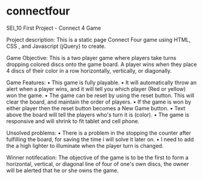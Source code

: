 # connectfour
SEI_10 First Project - Connect 4 Game


Project description:
This is a static page Connect Four game using HTML, CSS , and Javascript (jQuery) to create.

Game Objective: This is a two player game where players take turns dropping colored discs onto the game board. A player wins when they place 4 discs of their color in a row horizontally, vertically, or diagonally.

Game Features:
• This game is fully playable.
• It will automatically throw an alert when a player wins, and it will tell you which player (Red or yellow) won the game.
• The game can be reset by using the reset button. This will clear the board, and maintain the order of players.
• If the game is won by either player then the reset button becomes a New Game button.
• Text above the board will tell the players who's turn it is (color).
• The game is responsive and will shrink to fit tablet and cell phone.

Unsolved problems:
• There is a problem in the stopping the counter after fulfilling the board, for saving the time i will solve it later on.
• I need to add the a high lighter to illuminate when the player turn is changed.

Winner notifecation:
The objective of the game is to be the first to form a horizontal, vertical, or diagonal line of four of one's own discs,
the owner will be alerted that he or she owns the game.
